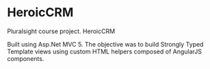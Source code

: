 # HeroicCRM
Pluralsight course project. HeroicCRM

Built using Asp.Net MVC 5. The objective was to build Strongly Typed Template views using custom HTML helpers composed of AngularJS components.
